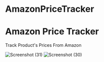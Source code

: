 # AmazonPriceTracker
<h1>Amazon Price Tracker</h1>
<p>Track Product's Prices From Amazon</p>



![Screenshot (31)](https://user-images.githubusercontent.com/115889137/207751508-3bb2be89-dae1-449e-9121-528ca14b360d.png)
![Screenshot (30)](https://user-images.githubusercontent.com/115889137/207751510-d6a56ad4-6bf6-449c-a6ed-1f733c8b1f42.png)
